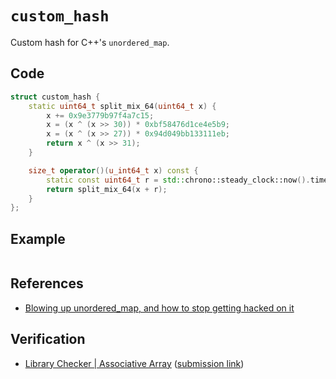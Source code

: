 # `custom_hash`
Custom hash for C++'s `unordered_map`.

## Code
```cpp
struct custom_hash {
	static uint64_t split_mix_64(uint64_t x) {
		x += 0x9e3779b97f4a7c15;
		x = (x ^ (x >> 30)) * 0xbf58476d1ce4e5b9;
		x = (x ^ (x >> 27)) * 0x94d049bb133111eb;
		return x ^ (x >> 31);
	}

	size_t operator()(u_int64_t x) const {
		static const uint64_t r = std::chrono::steady_clock::now().time_since_epoch().count();
		return split_mix_64(x + r);
	}
};
```

## Example
```

```

## References
- [Blowing up unordered_map, and how to stop getting hacked on it](https://codeforces.com/blog/entry/62393)

## Verification
- [Library Checker | Associative Array](https://judge.yosupo.jp/problem/associative_array) ([submission link](https://judge.yosupo.jp/submission/94673))